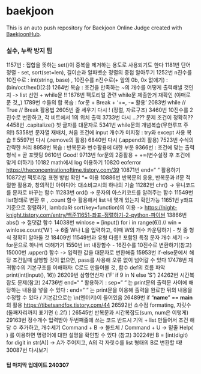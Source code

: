 # baekjoon
This is an auto push repository for Baekjoon Online Judge created with [BaekjoonHub](https://github.com/BaekjoonHub/BaekjoonHub).

### 실수, 누락 방지 팁
1157번 : 집합을 뜻하는 set()이 중복을 제거하는 용도로 사용되기도 한다
1181번 단어 정렬 - set, sort(set=len), 길이순과 알파벳순 정렬의 중첩 알아두기
1252번 n진수를 10진수로 : int(string, base)  , 10진수를 n진수로(+ 앞의 0b, 0x 없애기) : (bin/oct/hex()[2:])
1264번 복습 : 조건을 만족하는 ~의 개수를 어떻게 출력해낼 것인지 -> list 선언 + while문 !! 
1676번 팩토리얼 관련 while문 제출한거 재확인 (야매로 푼 것,,)
1789번 수들의 합 복습 : for문 + Break + ‘+=, -= 활용’
2083번 while // True // Break 활용법
2605번 줄 세우기 다시 ! (정렬, 자료구조)
3460번 10진수를 2진수로 변환하고, 각 비트에서 1의 위치 출력
3733번 다시 …??? 문제 조건이 정확히??
4458번 .capitalize() 첫 글자를 대문자로
5341번 while문의 개념복습(무한루프 주의!)
5358번 문자열 재배치, 처음 조건에 input 개수가 미지정 : try와 except 사용 복습 !!
5597번 다시 (.remove의 활용)
6840번 다시 (.append의 활용)
7523번 수식의 간략한 처리
8958번 복습 : 반복문과 변수활용에 대한 부분
9366번 : 조건에 맞는 출력 형식 = 곧 포맷팅
9610번 Good!
9713번 for문의 2중활용 + +=(변수설정 후 조건에 맞게 더하기)
10182 math에서 log 이용하기
10820 eoferror https://theconcentrationoftime.tistory.com/39
10871번 end=“ “ 활용하기
10872번 팩토리얼 표현 방법 확인 *= 이용
10886번 반복문의 응용, 반복문과 if문 적절한 활용과, 창의적인 아이디어: 대소비교시의 하나의 기술
11282번 chr() -> 유니코드를 문자로 바꾸는 함수
11283번 ord() -> 문자의 아스키코드를 알려주는 함수
11549번 list형태로 변환 후 , .count 함수 활용해서 list 내 몇개 있는지 확인가능
11651번 y좌표 기준으로 정렬하기, lambda와 sort(key=function)의 이용
-> https://night-knight.tistory.com/entry/백준11651-좌표-정렬하기-2-python-파이썬 
13866번 abs() -> 절댓값 함수
14038번 winlose = [input() for i in range(6)] // win = winlose.count(‘W')
-> 6줄 W나 L을 입력하고, 이때 W의 개수 카운팅하기 - 첫 줄 형식 정확히 알아둘 것
18409번 11549번과 유형 다름!! 포함된 특정 문자 개수 세기 -> for문으로 하나씩 더해가기
1550번 int 내장함수 - 16진수를 10진수로 변환하기(참고)
15000번 .upper() 함수 -> 입력한 값을 대문자로 변환해줌
15953번 if-else문에서 해당 조건일때 실행할 것이 없으면, pass를 사용해 오류 없이 넘어갈 수 있다
17478번 재귀함수의 기본구조를 이해하자: C로도 만들어볼 것, 함수 def의 흐름 파악
print(int(input(), 16))
26209번 삼항연산자 ('F' if 9 in N else ’S')
24262번 시간복잡도 문제(참고)
24736번 end=“ “ 활용하기
: sep=“ “ 는 print문의 출력문 사이에 해당하는 내용을 넣을 수 있다
: end=“ “ 는 print문을 이용해 출력을 완료한 뒤의 내용을 수정할 수 있다 / 기본값으로는 \n(엔터키)이 들어있음
26489번 if “__name__” == __main__ 의 활용 https://tibetsandfox.tistory.com/44 
26592번 소수점 formating, 자릿수 (둘째자리까지 표기면 {:.2f} )
26545번 반복문과 시간복잡도(sum, num은 이렇게)
29163번 정수개수 입력받아 두번째줄에 쓰는 코드 반드시 기억 + list 만들어서 조건 해당 수 추가하고, 개수세기
Command + B -> 볼드체 / Command + U -> 밑줄
Help( ) 를 이용하면 명령어에 대한 설명을 확인할 수 있다 (참고)
30224번 B = [int(digit) for digit in str(A)] -> A가 주어지고, A의 각 자릿수를 list 형태의 B로 변환할 때!
30087번 다시보기

#### 팁 마지막 업데이트 240307
